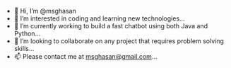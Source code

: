 - 👋 Hi, I’m @msghasan
- 👀 I’m interested in coding and learning new technologies...
- 🌱 I’m currently working to build a fast chatbot using both Java and Python...
- 💞️ I’m looking to collaborate on any project that requires problem solving skills...
- 📫 Please contact me at msghasan@gmail.com...

<!---
msghasan/msghasan is a ✨ special ✨ repository because its `README.md` (this file) appears on your GitHub profile.
You can click the Preview link to take a look at your changes.
--->
